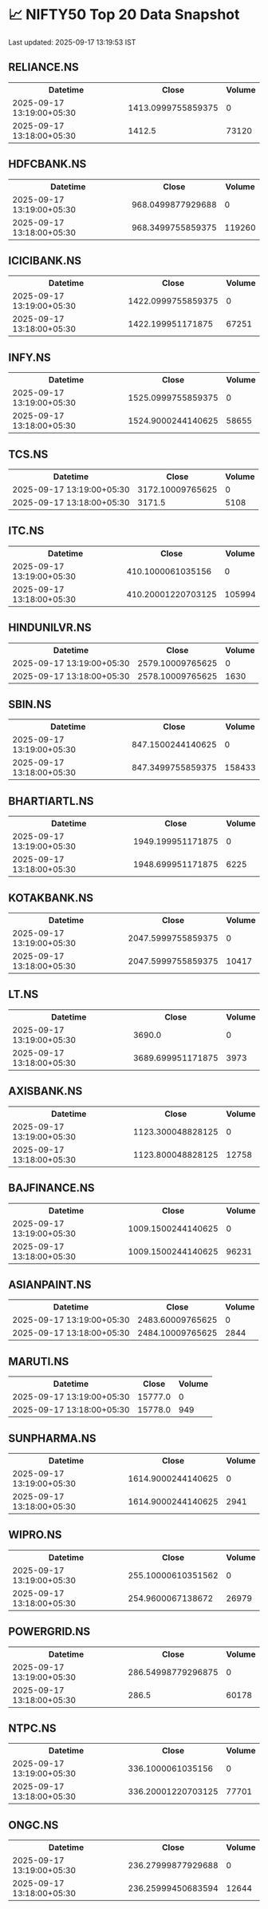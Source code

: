 # 📈 NIFTY50 Top 20 Data Snapshot

Last updated: 2025-09-17 13:19:53 IST

## RELIANCE.NS

<table>
  <tr><th>Datetime</th><th>Close</th><th>Volume</th></tr>
  <tr><td>2025-09-17 13:19:00+05:30</td><td>1413.0999755859375</td><td>0</td></tr>
  <tr><td>2025-09-17 13:18:00+05:30</td><td>1412.5</td><td>73120</td></tr>
</table>

## HDFCBANK.NS

<table>
  <tr><th>Datetime</th><th>Close</th><th>Volume</th></tr>
  <tr><td>2025-09-17 13:19:00+05:30</td><td>968.0499877929688</td><td>0</td></tr>
  <tr><td>2025-09-17 13:18:00+05:30</td><td>968.3499755859375</td><td>119260</td></tr>
</table>

## ICICIBANK.NS

<table>
  <tr><th>Datetime</th><th>Close</th><th>Volume</th></tr>
  <tr><td>2025-09-17 13:19:00+05:30</td><td>1422.0999755859375</td><td>0</td></tr>
  <tr><td>2025-09-17 13:18:00+05:30</td><td>1422.199951171875</td><td>67251</td></tr>
</table>

## INFY.NS

<table>
  <tr><th>Datetime</th><th>Close</th><th>Volume</th></tr>
  <tr><td>2025-09-17 13:19:00+05:30</td><td>1525.0999755859375</td><td>0</td></tr>
  <tr><td>2025-09-17 13:18:00+05:30</td><td>1524.9000244140625</td><td>58655</td></tr>
</table>

## TCS.NS

<table>
  <tr><th>Datetime</th><th>Close</th><th>Volume</th></tr>
  <tr><td>2025-09-17 13:19:00+05:30</td><td>3172.10009765625</td><td>0</td></tr>
  <tr><td>2025-09-17 13:18:00+05:30</td><td>3171.5</td><td>5108</td></tr>
</table>

## ITC.NS

<table>
  <tr><th>Datetime</th><th>Close</th><th>Volume</th></tr>
  <tr><td>2025-09-17 13:19:00+05:30</td><td>410.1000061035156</td><td>0</td></tr>
  <tr><td>2025-09-17 13:18:00+05:30</td><td>410.20001220703125</td><td>105994</td></tr>
</table>

## HINDUNILVR.NS

<table>
  <tr><th>Datetime</th><th>Close</th><th>Volume</th></tr>
  <tr><td>2025-09-17 13:19:00+05:30</td><td>2579.10009765625</td><td>0</td></tr>
  <tr><td>2025-09-17 13:18:00+05:30</td><td>2578.10009765625</td><td>1630</td></tr>
</table>

## SBIN.NS

<table>
  <tr><th>Datetime</th><th>Close</th><th>Volume</th></tr>
  <tr><td>2025-09-17 13:19:00+05:30</td><td>847.1500244140625</td><td>0</td></tr>
  <tr><td>2025-09-17 13:18:00+05:30</td><td>847.3499755859375</td><td>158433</td></tr>
</table>

## BHARTIARTL.NS

<table>
  <tr><th>Datetime</th><th>Close</th><th>Volume</th></tr>
  <tr><td>2025-09-17 13:19:00+05:30</td><td>1949.199951171875</td><td>0</td></tr>
  <tr><td>2025-09-17 13:18:00+05:30</td><td>1948.699951171875</td><td>6225</td></tr>
</table>

## KOTAKBANK.NS

<table>
  <tr><th>Datetime</th><th>Close</th><th>Volume</th></tr>
  <tr><td>2025-09-17 13:19:00+05:30</td><td>2047.5999755859375</td><td>0</td></tr>
  <tr><td>2025-09-17 13:18:00+05:30</td><td>2047.5999755859375</td><td>10417</td></tr>
</table>

## LT.NS

<table>
  <tr><th>Datetime</th><th>Close</th><th>Volume</th></tr>
  <tr><td>2025-09-17 13:19:00+05:30</td><td>3690.0</td><td>0</td></tr>
  <tr><td>2025-09-17 13:18:00+05:30</td><td>3689.699951171875</td><td>3973</td></tr>
</table>

## AXISBANK.NS

<table>
  <tr><th>Datetime</th><th>Close</th><th>Volume</th></tr>
  <tr><td>2025-09-17 13:19:00+05:30</td><td>1123.300048828125</td><td>0</td></tr>
  <tr><td>2025-09-17 13:18:00+05:30</td><td>1123.800048828125</td><td>12758</td></tr>
</table>

## BAJFINANCE.NS

<table>
  <tr><th>Datetime</th><th>Close</th><th>Volume</th></tr>
  <tr><td>2025-09-17 13:19:00+05:30</td><td>1009.1500244140625</td><td>0</td></tr>
  <tr><td>2025-09-17 13:18:00+05:30</td><td>1009.1500244140625</td><td>96231</td></tr>
</table>

## ASIANPAINT.NS

<table>
  <tr><th>Datetime</th><th>Close</th><th>Volume</th></tr>
  <tr><td>2025-09-17 13:19:00+05:30</td><td>2483.60009765625</td><td>0</td></tr>
  <tr><td>2025-09-17 13:18:00+05:30</td><td>2484.10009765625</td><td>2844</td></tr>
</table>

## MARUTI.NS

<table>
  <tr><th>Datetime</th><th>Close</th><th>Volume</th></tr>
  <tr><td>2025-09-17 13:19:00+05:30</td><td>15777.0</td><td>0</td></tr>
  <tr><td>2025-09-17 13:18:00+05:30</td><td>15778.0</td><td>949</td></tr>
</table>

## SUNPHARMA.NS

<table>
  <tr><th>Datetime</th><th>Close</th><th>Volume</th></tr>
  <tr><td>2025-09-17 13:19:00+05:30</td><td>1614.9000244140625</td><td>0</td></tr>
  <tr><td>2025-09-17 13:18:00+05:30</td><td>1614.9000244140625</td><td>2941</td></tr>
</table>

## WIPRO.NS

<table>
  <tr><th>Datetime</th><th>Close</th><th>Volume</th></tr>
  <tr><td>2025-09-17 13:19:00+05:30</td><td>255.10000610351562</td><td>0</td></tr>
  <tr><td>2025-09-17 13:18:00+05:30</td><td>254.9600067138672</td><td>26979</td></tr>
</table>

## POWERGRID.NS

<table>
  <tr><th>Datetime</th><th>Close</th><th>Volume</th></tr>
  <tr><td>2025-09-17 13:19:00+05:30</td><td>286.54998779296875</td><td>0</td></tr>
  <tr><td>2025-09-17 13:18:00+05:30</td><td>286.5</td><td>60178</td></tr>
</table>

## NTPC.NS

<table>
  <tr><th>Datetime</th><th>Close</th><th>Volume</th></tr>
  <tr><td>2025-09-17 13:19:00+05:30</td><td>336.1000061035156</td><td>0</td></tr>
  <tr><td>2025-09-17 13:18:00+05:30</td><td>336.20001220703125</td><td>77701</td></tr>
</table>

## ONGC.NS

<table>
  <tr><th>Datetime</th><th>Close</th><th>Volume</th></tr>
  <tr><td>2025-09-17 13:19:00+05:30</td><td>236.27999877929688</td><td>0</td></tr>
  <tr><td>2025-09-17 13:18:00+05:30</td><td>236.25999450683594</td><td>12644</td></tr>
</table>

